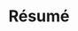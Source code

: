 ---
layout: page
title: Résumé
# importance: 5
permalink: resume/
redirect_from: resume/
redirect_to: /assets/pdf/Resume_Neel_Jain.pdf
nav: true
---